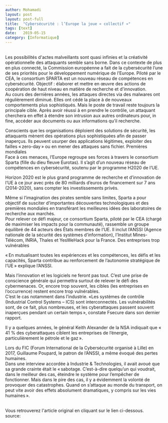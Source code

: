 ```yaml
---
author: Mohamadi
layout: post
layout: post-full
title:  "Cybersécurité : l’Europe la joue « collectif »"
tags: [text]
date:   2019-05-15
category: [Informatique]
---
```

<br/>
Les possibilités d'actes malveillants sont quasi infinies et la créativité opérationnelle des attaquants semble sans borne. Dans ce contexte de plus en plus connecté, la Commission européenne a fait de la cybersécurité l’une de ses priorités pour le développement numérique de l’Europe. Piloté par le CEA, le consortium SPARTA est un nouveau réseau de compétences en cybersécurité. Objectif : élaborer et mettre en œuvre des actions de coopération de haut niveau en matière de recherche et d'innovation.
<br/>
Au cours des dernières années, les attaques directes via des malwares ont régulièrement diminué. Elles ont cédé la place à de nouveaux comportements plus sophistiqués. Mais le poste de travail reste toujours la principale cible. Après avoir réussi à en prendre le contrôle, un attaquant cherchera en effet à étendre son intrusion aux autres ordinateurs pour, in fine, accéder aux documents ou aux informations qu’il recherche.

Conscients que les organisations déploient des solutions de sécurité, les attaquants mènent des opérations plus sophistiquées afin de passer inaperçus. Ils peuvent usurper des applications légitimes, exploiter des failles « zero-day » ou en mener des attaques sans fichier.
Premières mondiales
<br/>
Face à ces menaces, l’Europe regroupe ses forces à travers le consortium Sparta (fille du dieu fleuve Eurotas). Il s’agit d’un nouveau réseau de compétences en cybersécurité, soutenu par le programme H2020 de l’UE.

Horizon 2020 est le plus grand programme de recherche et d’innovation de l’UE à ce jour avec près de 80 milliards d’euros de financement sur 7 ans (2014-2020), sans compter les investissements privés.

Même si l’imagination des pirates semble sans limites, Sparta a pour objectif de susciter d’importantes découvertes technologiques et des premières mondiales en transférant les meilleures idées des laboratoires de recherche aux marchés.
<br/>
Pour relever ce défi majeur, ce consortium Sparta, piloté par le CEA (chargé de maximiser les impacts pour la communauté), rassemble un groupe équilibré de 44 acteurs des États membres de l’UE. Il inclut l’ANSSI (Agence nationale de la sécurité des systèmes d’information), l’Institut Mines-Télécom, INRIA, Thales et YesWeHack pour la France.
Des entreprises trop vulnérables

« En mutualisant toutes les expériences et les compétences, les défis et les capacités, Sparta contribue au renforcement de l’autonomie stratégique de l’UE » explique l’ANSSI.

Mais l’innovation et les logiciels ne feront pas tout. C’est une prise de conscience générale qui permettra surtout de relever le défi des cybermenaces. Or, encore trop souvent, les cibles (les entreprises en l’occurrence) restent encore trop vulnérables.
<br/>
C’est le cas notamment dans l’industrie. «Les systèmes de contrôle (Industrial Control Systems – ICS) sont interconnectés. Les vulnérabilités sont, de ce fait, plus nombreuses, et les cyberattaques passent souvent inaperçues pendant un certain temps », constate Fsecure dans son dernier rapport.

Il y a quelques années, le général Keith Alexander de la NSA indiquait que « 41 % des cyberattaques ciblent les entreprises de l’énergie, particulièrement le pétrole et le gaz ».

Lors du FIC (Forum International de la Cybersécurité organisé à Lille) en 2017, Guillaume Poupard, le patron de l’ANSSI, a même évoqué des pertes humaines.
<br/>
Dans une interview accordée à Industrie & Technologies, il avait avoué que sa grande crainte était le « sabotage. C’est-à-dire quelqu’un qui voudrait, dans le meilleur des cas, éteindre le système pour l’empêcher de fonctionner. Mais dans le pire des cas, il y a évidemment la volonté de provoquer des catastrophes. Quand on s’attaque au monde du transport, on peut vite avoir des effets absolument dramatiques, y compris sur les vies humaines ».

<br/>
Vous retrouverez l'article original en cliquant sur le lien ci-dessous.
<br>
source: <https://www.techniques-ingenieur.fr/actualite/articles/cybersecurite-leurope-la-joue-collectif-65947/> 

